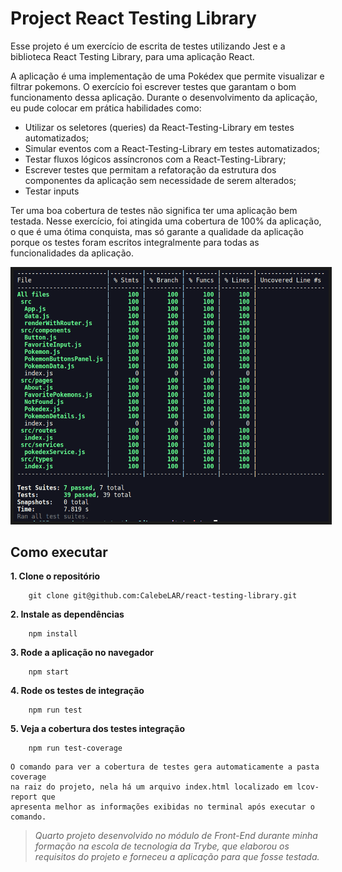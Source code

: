 # Project React Testing Library

Esse projeto é um exercício de escrita de testes utilizando Jest e a biblioteca React Testing Library, para uma aplicação React.

A aplicação é uma implementação de uma Pokédex que permite visualizar e filtrar pokemons. O exercício foi escrever testes que garantam o bom funcionamento dessa aplicação. Durante o desenvolvimento da aplicação, eu pude colocar em prática habilidades como:
  * Utilizar os seletores (queries) da React-Testing-Library em testes automatizados;
  * Simular eventos com a React-Testing-Library em testes automatizados;
  * Testar fluxos lógicos assíncronos com a React-Testing-Library;
  * Escrever testes que permitam a refatoração da estrutura dos componentes da aplicação sem necessidade de serem alterados;
  * Testar inputs

Ter uma boa cobertura de testes não significa ter uma aplicação bem testada. Nesse exercício, foi atingida uma cobertura de 100% da aplicação, o que é uma ótima conquista, mas só garante a qualidade da aplicação porque os testes foram escritos integralmente para todas as funcionalidades da aplicação.

<div align="center">
    <img src="./tests.png" border="5px">
</div>

## Como executar

**1. Clone o repositório**

```shell
    git clone git@github.com:CalebeLAR/react-testing-library.git
```

**2. Instale as dependências**

```shell
    npm install
```

**3. Rode a aplicação no navegador**

```shell
    npm start
```

**4. Rode os testes de integração**

```shell
    npm run test
```
**5. Veja a cobertura dos testes integração**  

```shell
    npm run test-coverage
```
    O comando para ver a cobertura de testes gera automaticamente a pasta coverage
    na raiz do projeto, nela há um arquivo index.html localizado em lcov-report que
    apresenta melhor as informações exibidas no terminal após executar o comando.



> _Quarto projeto desenvolvido no módulo de Front-End durante minha formação na escola de tecnologia da Trybe, que elaborou os requisitos do projeto e forneceu a aplicação para que fosse testada._
